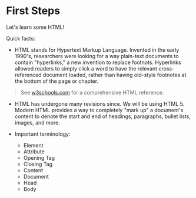 # First Steps

Let's learn some HTML!

Quick facts:

* HTML stands for Hypertext Markup Language.  Invented in the early 1990's,
  researchers were looking for a way plain-text documents to contain
  "hyperlinks," a new invention to replace footnots. Hyperlinks allowed
  readers to simply click a word to have the relevant cross-referenced
  document loaded, rather than having old-style footnotes at the bottom
  of the page or chapter.

> See [w3schools.com](https://www.w3schools.com) for a comprehensive
  HTML reference.


* HTML has undergone many revisions since.  We will be using HTML 5.
  Modern HTML provides a way to completely "mark up" a document's
  content to denote the start and end of headings, paragraphs,
  bullet lists, images, and more.

* Important terminology:

  * Element
  * Attribute
  * Opening Tag
  * Closing Tag
  * Content
  * Document
  * Head
  * Body
